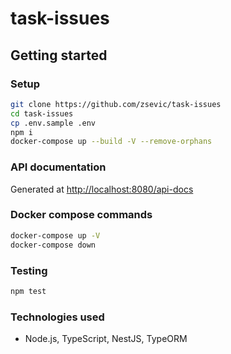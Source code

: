 # task-issues

## Getting started

### Setup

```bash
git clone https://github.com/zsevic/task-issues
cd task-issues
cp .env.sample .env
npm i
docker-compose up --build -V --remove-orphans
```

### API documentation

Generated at [http://localhost:8080/api-docs](http://localhost:8080/api-docs)

### Docker compose commands

```bash
docker-compose up -V
docker-compose down
```

### Testing

```bash
npm test
```

### Technologies used

- Node.js, TypeScript, NestJS, TypeORM
